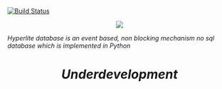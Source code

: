 [![Build Status](https://travis-ci.org/anongrp/hyperlite.svg?branch=master)](https://travis-ci.org/anongrp/hyperlite)

<p align="center"> 
<img src="https://raw.githubusercontent.com/anongrp/hyperlite/master/docs/assets/logos/Hyperlite%20logo%20500x500.png">
</p>

_Hyperlite database is an event based, non blocking mechanism no sql database which is implemented in Python_

_<h1 align='center'> Underdevelopment </h1>_
